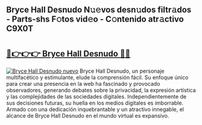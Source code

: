 ## Bryce Hall Desnudo N𝚞𝚎vos desn𝚞dos filtr𝚊dos - Parts-shs F𝚘tos vid𝚎o - C𝚘ntenido atr𝚊ctivo C9X0T

# <h2><a href="http://mb6qipm.tromn.icu/?c=Bryce+Hall+Desnudo">🔗👉👉👉 Bryce Hall Desnudo 🔗🔗</a></h2>

[![Bryce Hall Desnudo nuevo](https://i.imgur.com/pEAQMta.gif)](http://mb6qipm.tromn.icu/?c=Bryce+Hall+Desnudo)
Bryce Hall Desnudo, un personaje multifacético y estimulante, elude la comprensión fácil. Su enfoque único para crear una presencia en la web ha fascinado y provocado observadores, generando debates sobre la privacidad, la expresión artística y las complejidades de las sociedades digitales. Independientemente de sus decisiones futuras, su huella en los medios digitales es imborrable. Armado con una dedicación inquebrantable y un atractivo innegable, el alcance de Bryce Hall Desnudo en el mundo virtual es expansivo.

